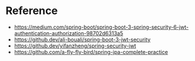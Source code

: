 # Reference
- https://medium.com/spring-boot/spring-boot-3-spring-security-6-jwt-authentication-authorization-98702d6313a5
- https://github.dev/ali-bouali/spring-boot-3-jwt-security
- https://github.dev/yifanzheng/spring-security-jwt
- https://github.com/a-fly-fly-bird/spring-jpa-complete-practice

